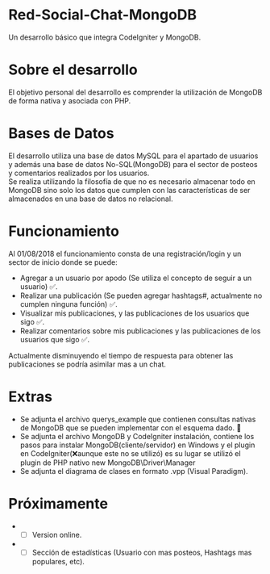 # Red-Social-Chat-MongoDB
Un desarrollo básico que integra CodeIgniter y MongoDB.

# Sobre el desarrollo
El objetivo personal del desarrollo es comprender la utilización de MongoDB de forma nativa y asociada con PHP.

# Bases de Datos
El desarrollo utiliza una base de datos MySQL para el apartado de usuarios y además una base de datos No-SQL(MongoDB) para el sector de posteos y comentarios realizados por los usuarios. <br />Se realiza utilizando la filosofía de que no es necesario almacenar todo en MongoDB sino solo los datos que cumplen con las características de ser almacenados en una base de datos no relacional.

# Funcionamiento
Al 01/08/2018 el funcionamiento consta de una registración/login y un sector de inicio donde se puede:<br />
 * Agregar a un usuario por apodo (Se utiliza el concepto de seguir a un usuario) :white_check_mark:.<br />
 * Realizar una publicación (Se pueden agregar hashtags#, actualmente no cumplen ninguna función) :white_check_mark:.<br />
 * Visualizar mis publicaciones, y las publicaciones de los usuarios que sigo :white_check_mark:.<br />
 * Realizar comentarios sobre mis publicaciones y las publicaciones de los usuarios que sigo :white_check_mark:.<br />

Actualmente disminuyendo el tiempo de respuesta para obtener las publicaciones se podría asimilar mas a un chat.

# Extras
 * Se adjunta el archivo querys_example que contienen consultas nativas de MongoDB que se pueden implementar con el esquema dado.  :large_blue_circle:<br />
 * Se adjunta el archivo MongoDB y CodeIgniter instalación, contiene los pasos para instalar MongoDB(cliente/servidor) en Windows y el plugin en CodeIgniter(:x:aunque este no se utilizó) es su lugar se utilizó el plugin de PHP nativo new MongoDB\Driver\Manager<br />
 * Se adjunta el diagrama de clases en formato .vpp (Visual Paradigm).
 
 # Próximamente
  * - [ ] Version online.
  * - [ ] Sección de estadísticas (Usuario con mas posteos, Hashtags mas populares, etc).
